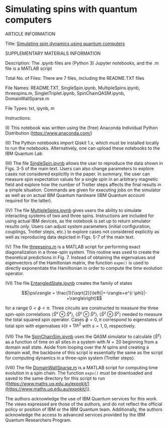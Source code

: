 # Simulating spins with quantum computers

ARTICLE INFORMATION 

Title:  [Simulating spin dynamics using quantum computers](https://arxiv.org/abs/2207.10567)

SUPPLEMENTARY MATERIALS INFORMATION 

Description: The .ipynb files are (Python 3) Jupyter notebooks, and the .m file is a MATLAB script

Total No. of Files: There are 7 files, including the README.TXT files

File Names:  README.TXT, SingleSpin.ipynb, MultipleSpins.ipynb, threespins.m, SingletTriplet.ipynb, SpinChainQASM.ipynb, DomainWallSparse.m

File Types:  txt, ipynb, m

Instructions: 

(I) This notebook was written using the (free) Anaconda Individual Python Distribution (https://www.anaconda.com/)

(II) The Python notebooks import Qiskit 1.x, which must be installed locally to run the notebooks. Alternatively, one can upload these notebooks to the IBM Quantum Lab

(III) The file [SingleSpin.ipynb](SingleSpin.ipynb) allows the user to reproduce the data shown in Figs. 3-5 of the main text. Users can also change parameters to explore cases not considered explicitly in the paper. In summary, the user can measure spin expectation values for a single spin in an arbitrary magnetic field and explore how the number of Trotter steps affects the final results in a simple situation. Commands are given for executing jobs on the simulator as well as on actual IBM Quantum hardware (IBM Quantum account required for the latter).

(IV) The file [MultipleSpins.ipynb](MultipleSpins.ipynb) gives users the ability to simulate interacting systems of two and three spins. Instructions are included for using actual IBM devices, as the notebook is set up to return simulator results only. Users can adjust system parameters (initial configuration, couplings, Trotter steps, etc.) to explore cases not considered explicitly as well as reproducing data depicted in Figs. 5-7 of the main text.

(V) The file [threespins.m](threespins.m) is a MATLAB script for performing exact diagonalization in a three-spin system. This routine was used to create the theoretical predictions in Fig. 7. Instead of obtaining the eigenvalues and eigenvectors of the Hamiltonian matrix, the function ```expm()``` is used to directly exponentiate the Hamiltonian in order to compute the time evolution operator.

(VI) The file [EntangledState.ipynb](EntangledState.ipynb) creates the family of states 

$$|\psi\rangle = \frac{1}{\sqrt{2}}\left(|+-\rangle+e^{i \phi}|-+\rangle\right)$$

for a range $0 < \phi < \pi$. Three circuits are constructed to measure the three spin-spin correlations $\langle \hat{S}^{x}\otimes\hat{S}^{x}\rangle$, $\langle \hat{S}^{y}\otimes\hat{S}^{y}\rangle$, $\langle \hat{S}^{z}\otimes\hat{S}^{z}\rangle$ needed to measure the total squared spin operator. Cases $\phi = 0, \pi$ correspond to eigenstates of total spin with eigenvalues $s(s+1)\hbar^2$ with $s = 1, 0$, respectively.

(VII) The file [SpinChainSim.ipynb](SpinChainSim.ipynb) uses the QASM simulator to calculate $\langle\hat{S}^{z}\rangle$ as a function of time on all sites in a system with $N=20$ beginning from a domain wall state. Aside from looping over the $N$ spins and creating a domain wall, the backbone of this script is essentially the same as the script for computing dynamics in a three-spin system (Trotter steps).

(VIII) The file [DomainWallSparse.m](DomainWallSparse.m) is a MATLAB script for computing time evolution in a spin chain. The function ```expv()``` must be downloaded and saved to the same directory for this script to run ([https://www.maths.uq.edu.au/expokit/](https://www.maths.uq.edu.au/expokit/)).


The authors acknowledge the use of IBM Quantum services for this work. The views expressed are those of the authors, and do not reflect the official policy or position of IBM or the IBM Quantum team. Additionally, the authors acknowledge the access to advanced services provided by the IBM Quantum Researchers Program.
